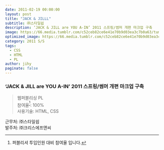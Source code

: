 ```yaml
---
date: 2011-02-19 00:00:00
layout: post
title: "JACK & JILLL"
subtitle: ㈜스타일쉽
description: ‘JACK & JILL are YOU A-IN’ 2011 스프링/썸머 개편 마크업 구축
image: https://66.media.tumblr.com/c52ceb82ce6e41e70b9d03ea3c7b0a63/tumblr_p4ay7gPW3l1x3wc1uo1_1280.png
optimized_image: https://66.media.tumblr.com/c52ceb82ce6e41e70b9d03ea3c7b0a63/tumblr_p4ay7gPW3l1x3wc1uo1_1280.png
category: 2011 S/S
tags:
  - CSS
  - HTML
  - PL
author: jihy
paginate: false
---
```


### ‘JACK & JILL are YOU A-IN’ 2011 스프링/썸머 개편 마크업 구축

> 웹퍼블리싱 PL <br> 
참여율<sup>[^1]</sup>: 100% <br> 
사용기술: HTML, CSS

근무처: ㈜스타일쉽 <br>
발주처: ㈜크리스에프앤씨

[^1]: 퍼블리셔 투입인원 대비 참여율 입니다.